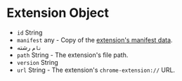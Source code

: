 # Extension Object

* `id` String
* `manifest` any - Copy of the [extension's manifest data](https://developer.chrome.com/extensions/manifest).
* `نام` رشته
* `path` String - The extension's file path.
* `version` String
* `url` String - The extension's `chrome-extension://` URL.
